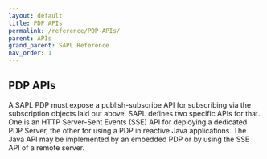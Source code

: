 ```yaml
---
layout: default
title: PDP APIs
permalink: /reference/PDP-APIs/
parent: APIs
grand_parent: SAPL Reference
nav_order: 1
---
```


## PDP APIs

A SAPL PDP must expose a publish-subscribe API for subscribing via the subscription objects laid out above. SAPL defines two specific APIs for that. One is an HTTP Server-Sent Events (SSE) API for deploying a dedicated PDP Server, the other for using a PDP in reactive Java applications. The Java API may be implemented by an embedded PDP or by using the SSE API of a remote server.